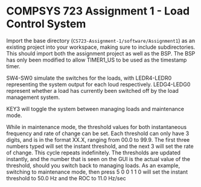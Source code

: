 # COMPSYS 723 Assignment 1 - Load Control System

Import the base directory (`CS723-Assignment-1/software/Assignment1`) as an existing project into your workspace, making sure to include subdirectories. This should import both the assignment project as well as the BSP. The BSP has only been modified to allow TIMER1_US to be used as the timestamp timer.

SW4-SW0 simulate the switches for the loads, with LEDR4-LEDR0 representing the system output for each loud respectively. LEDG4-LEDG0 represent whether a load has currently been switched off by the load management system.

KEY3 will toggle the system between managing loads and maintenance mode.

While in maintenance mode, the threshold values for both instantaneous frequency and rate of change can be set.  Each threshold can only have 3 digits, and is in the format  XX.X, ranging from 00.0 to 99.9. The first three numbers typed will set the instant threshold, and the next 3 will set the rate of change. This cycle repeats indefinitely. The thresholds are updated instantly, and the number that is seen on the GUI is the actual value of the threshold, should you switch back to managing loads.
As an example, switching to maintenance mode, then press  5 0 0 1 1 0 will set the instant threshold to 50.0 Hz and the ROC to 11.0 Hz/sec
